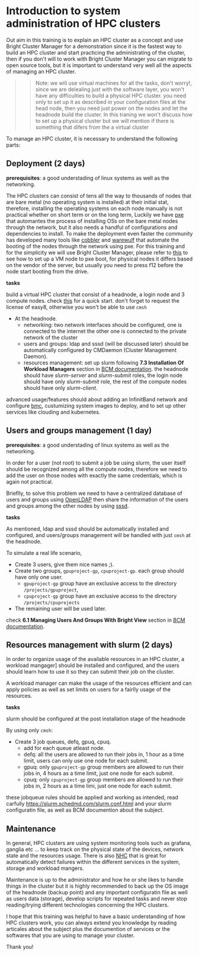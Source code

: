 # Introduction to system administration of HPC clusters

Out aim in this training is to explain an HPC cluster as a concept and use Bright Cluster Manager
for a demonstration since it is the fastest way to build an HPC cluster and start practicing
the administrating of the cluster, then if you don't will to work with Bright Cluster Manager
you can migrate to open source tools, but it is important to understand very well all the aspects
of managing an HPC cluster.

>>Note: we will use virtual machines for all the tasks, don't worry!, since we are delealing
just with the software layer, you won't have any difficulties to build a physical
HPC cluster. you need only to set up it as described in your configuration files at the head
node, then you need just power on the nodes and let the headnode build the cluster.
In this traning we won't discuss how to set up a physical cluster but we will mention if there is something that difers from the a virtual cluster

To manage an HPC cluster, it is necessary to understand the following parts:

## Deployment (2 days)

**prerequisites**: a good understading of linux systems as well as the networking.

The HPC clusters can consist of tens all the way to thousands of nodes that are bare metal (no
operating system is installed) at their initial stat, therefore, installing the operating systems
on each node manually is not practical whether on short term or on the long term, Luckily we have [pxe](https://en.wikipedia.org/wiki/Preboot_Execution_Environment) that automantes the process of installing OSs
on the bare metal nodes through the network, but it also needs a handful of configurations and dependencies to install.
To make the deployment even faster the community has developed many tools like [cobbler](https://github.com/cobbler/cobbler) and [warewulf](https://github.com/hpcng/warewulf)
that automate the booting of the nodes through the network using pxe. For this training and for the simplicity
we will use Bright Cluster Manager, please refer to [this](https://github.com/MostafaMamouni/bcm-guide/blob/main/bcm%20installatoin%20quick%20guide.md#preparing-for-the-installation) to see how to set up a VM node to pxe boot, for physical nodes it differs based on the vendor of the server, but usually you need to press f12 before the node start booting from the drive.

**tasks**

build a virtual HPC cluster that consist of a headnode, a login node and 3 compute nodes.
check [this](https://github.com/MostafaMamouni/bcm-guide/blob/main/bcm%20installatoin%20quick%20guide.md) for a quick start. don't forget to request the license of easy8, otherwise you won't be able to use `cmsh`

- At the headnode.
    - networking: two network interfaces should be configured, one is connected to the
    internet the other one is connected to the private network of the cluster
    - users and groups: ldap and sssd (will be discussed later) should be automatically
    configured by CMDaemon (Cluster Management Daemon).
    - resources management: set up slurm following **7.3 Installation Of Workload Managers** section in [BCM documentation](https://support.brightcomputing.com/manuals/9.1/admin-manual.pdf). the headnode should have *slurm-server* and *slurm-submit* roles, the
    login node should have only *slurm-submit* role, the rest of the compute nodes should
    have only *slurm-client*.

advanced usage/features should about adding an InfinitBand network and configure [bmc](https://www.techtarget.com/searchnetworking/definition/baseboard-management-controller), custumizing system images to deploy, and to set up other services like clouding and kubernetes.

## Users and groups management (1 day)

**prerequisites**: a good understading of linux systems as well as the networking.

In order for a user (not root) to submit a job be using slurm, the user itself should be recognized among all the compute nodes, therefore we need to add the user on those nodes with
exactly the same credentials, which is again not practical.

Brieflly, to solve this problem we need to have a centralized database of users and groups using
[OpenLDAP](https://www.openldap.org/) then share the information of the users and groups
among the other nodes by using [sssd](https://sssd.io/).

**tasks**

As mentioned, ldap and sssd should be automatically installed and configured, and users/groups
management will be handled with just `cmsh` at the headnode.

To simulate a real life scenario, 

- Create 3 users, give them nice names ;).
- Create two groups, `gpuproject-gp`, `cpuproject-gp`. each group should have only one user. 
    - `gpuproject-gp` group have an exclusive access to the directory `/projects/gpuproject`,
    - `cpuproject-gp` group have an exclusive access to the directory `/projects/cpuprojects`
- The remaining user will be used later.

check **6.1 Managing Users And Groups With Bright View** section in [BCM documentation](https://support.brightcomputing.com/manuals/9.1/).

## Resources management with slurm (2 days)

In order to organize usage of the available resources in an HPC cluster, a workload mangager]
should be installed and configured, and the users should learn how to use it so they can submit
their job on the cluster.

A workload manager can make the usage of the resources efficient and can apply policies as well as
set limits on users for a fairlly usage of the resources.

**tasks**

slurm should be configured at the post installation stage of the headnode

By using only `cmsh`:

- Create 3 job queues, defq, gpuq, cpuq.
    - add for each queue atleast node.
    - defq: all the users are allowed to run their jobs in, 1 hour as a time limit, users can only
use one node for each submit.
    - gpuq: only `gpuproject-gp` group members are allowed to run their jobs in, 4 hours as a time limit, just one node for each submit.
    - cpuq: only `cpuproject-gp` group members are allowed to run their jobs in, 2 hours as a time limi, just one node for each submit.

these jobqueue rules should be applied and working as intended, read carfully https://slurm.schedmd.com/slurm.conf.html and your slurm configuratin file, as well as BCM documention about the subject.

## Maintenance

In general, HPC clusters are using system monitoring tools such as grafana, ganglia etc ...
to keep track on the physical state of the devices, network state and the resources usage.
There is also [NHC](https://github.com/mej/nhc) that is great for automatically detect
failures within the different services in the system, storage and workload mangers.

Maintenance is up to the administrator and how he or she likes to handle things in the cluster
but it is highly recommended to back up the OS image of the headnode (backup point)
and any important configuratin file as well as users data (storage), develop scripts for repeated tasks and never stop reading/trying different technologies concerning the HPC clusters.

I hope that this training was helpful to have a basic understanding of how HPC clusters work,
you can always extend you knowledge by reading articales about the subject plus the
documention of services or the softwares that you are using to manage your cluster.

Thank you!